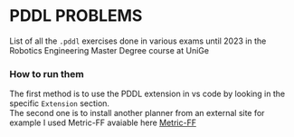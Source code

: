 # PDDL PROBLEMS
List of all the `.pddl` exercises done in various exams until 2023 in the Robotics Engineering Master Degree course at UniGe
### How to run them ###
The first method is to use the PDDL extension in vs code by looking in the specific `Extension` section.  
The second one is to install another planner from an external site for example I used Metric-FF avaiable here [Metric-FF](https://fai.cs.uni-saarland.de/hoffmann/metric-ff.html) 
